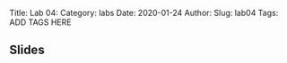 Title: Lab 04:
Category: labs
Date: 2020-01-24
Author: 
Slug: lab04
Tags: ADD TAGS HERE


## Slides
<!-- - [PDF | Lecture 1: Description]({attach}presentation/Lecture1_Data.pdf) -->